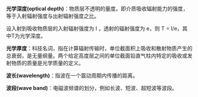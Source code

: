 **光学深度(optical depth)**：物质层不透明的量度。即介质吸收辐射能力的强度，等于入射辐射强度与出射辐射强度之比。

设入射到吸收物质层的入射辐射强度为 I ，透射的辐射强度为 e，则 T = I/e，其中T为光学深度。

**光学厚度**：科技名词，指在计算辐射传输时，单位截面积上吸收和散射物质产生的总衰弱，是无量纲量。两个给定高度层之间的单位截面铅直气柱内特定的吸收或发射物质的质量是光学质量的定义。

**波长(wavelength)**：指波在一个震动周期内传播的距离。

**波段(wave band)**：电磁波频谱的划分，例如长波、短波、超短波等波段。
